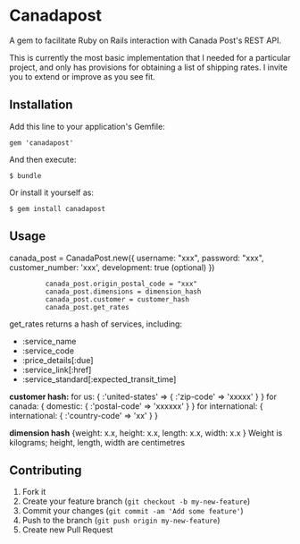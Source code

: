 # Canadapost

A gem to facilitate Ruby on Rails interaction with Canada Post's REST API. 

This is currently the most basic implementation that I needed for a particular project, and only has provisions for obtaining a list of shipping rates. I invite you to extend or improve as you see fit.

## Installation

Add this line to your application's Gemfile:

    gem 'canadapost'

And then execute:

    $ bundle

Or install it yourself as:

    $ gem install canadapost

## Usage
canada_post = CanadaPost.new({
	 			username: "xxx", 
			 	password: "xxx",
			 	customer_number: 'xxx',
			 	development: true (optional) 
			 	})

			 canada_post.origin_postal_code = "xxx"
			 canada_post.dimensions = dimension_hash			 
			 canada_post.customer = customer_hash
			 canada_post.get_rates

get_rates returns a hash of services, including:
- :service_name
- :service_code
- :price_details[:due]
- :service_link[:href]
- :service_standard[:expected_transit_time]

**customer hash:**
for us: { :'united-states' => { :'zip-code' => 'xxxxx' } }
for canada: { domestic: { :'postal-code' => 'xxxxxx' } }
for international: { international: { :'country-code' => 'xx' } }

**dimension hash**
{weight: x.x, height: x.x, length: x.x, width: x.x } 
Weight is kilograms; height, length, width are centimetres

## Contributing

1. Fork it
2. Create your feature branch (`git checkout -b my-new-feature`)
3. Commit your changes (`git commit -am 'Add some feature'`)
4. Push to the branch (`git push origin my-new-feature`)
5. Create new Pull Request
